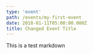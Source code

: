 ```yaml
---
type: 'event'
path: /events/my-first-event
date: 2018-01-11T05:00:00.000Z
title: Changed Event Title
---
```


This is a test markdown
